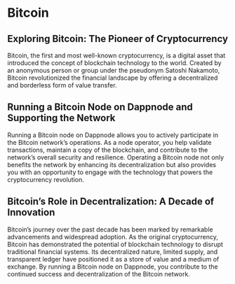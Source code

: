 # Bitcoin

## Exploring Bitcoin: The Pioneer of Cryptocurrency
Bitcoin, the first and most well-known cryptocurrency, is a digital asset that introduced the concept of blockchain technology to the world. Created by an anonymous person or group under the pseudonym Satoshi Nakamoto, Bitcoin revolutionized the financial landscape by offering a decentralized and borderless form of value transfer.

## Running a Bitcoin Node on Dappnode and Supporting the Network
Running a Bitcoin node on Dappnode allows you to actively participate in the Bitcoin network’s operations. As a node operator, you help validate transactions, maintain a copy of the blockchain, and contribute to the network’s overall security and resilience. Operating a Bitcoin node not only benefits the network by enhancing its decentralization but also provides you with an opportunity to engage with the technology that powers the cryptocurrency revolution.

## Bitcoin’s Role in Decentralization: A Decade of Innovation
Bitcoin’s journey over the past decade has been marked by remarkable advancements and widespread adoption. As the original cryptocurrency, Bitcoin has demonstrated the potential of blockchain technology to disrupt traditional financial systems. Its decentralized nature, limited supply, and transparent ledger have positioned it as a store of value and a medium of exchange. By running a Bitcoin node on Dappnode, you contribute to the continued success and decentralization of the Bitcoin network.